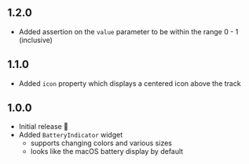 ## 1.2.0

* Added assertion on the `value` parameter to be within the range 0 - 1 (inclusive)

## 1.1.0

* Added `icon` property which displays a centered icon above the track

## 1.0.0

* Initial release 🎉
* Added `BatteryIndicator` widget
  * supports changing colors and various sizes
  * looks like the macOS battery display by default
